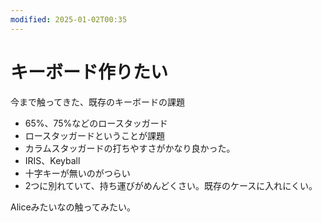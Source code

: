 ```yaml
---
modified: 2025-01-02T00:35
---
```

# キーボード作りたい

今まで触ってきた、既存のキーボードの課題

- 65%、75%などのロースタッガード  
- ロースタッガードということが課題  
- カラムスタッガードの打ちやすさがかなり良かった。  
- IRIS、Keyball  
- 十字キーが無いのがつらい  
- 2つに別れていて、持ち運びがめんどくさい。既存のケースに入れにくい。  

Aliceみたいなの触ってみたい。